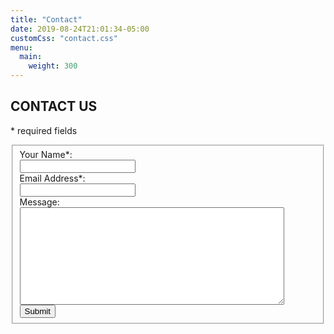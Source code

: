 ```yaml
---
title: "Contact"
date: 2019-08-24T21:01:34-05:00
customCss: "contact.css"
menu: 
  main:
    weight: 300
---
```

## CONTACT US

\* required fields
<form id='contactus' action='https://jumprock.co/mail/ManitowocMarineBand' method='post' accept-charset='UTF-8'>
  <fieldset >
    <div><span class='error'></span></div>
    <div class='container'>
      <label for='name' >Your Name*: </label><br/>
      <input type='text' name='name' id='name'/><br/>
    </div>
    <div class='container'>
      <label for='email' >Email Address*:</label><br/>
      <input type='text' name='email' id='email'/><br/>
    </div>
    <div class='container'>
      <label for='message' >Message:</label><br/>
      <textarea rows="10" cols="50" name='message' id='message'></textarea>
    </div>
    <div class='container'>
      <input type="hidden" name="after" value="https://www.manitowocmarineband.org/contact/thanks/" />
      <input type='submit' name='Submit' value='Submit' />
    </div>
  </fieldset>
</form>
